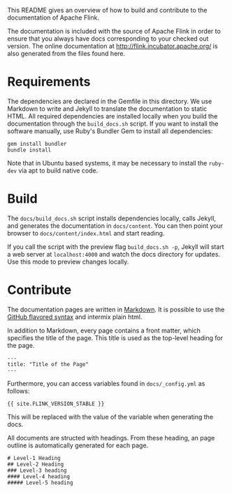This README gives an overview of how to build and contribute to the
documentation of Apache Flink.

The documentation is included with the source of Apache Flink in order to ensure
that you always have docs corresponding to your checked out version. The online
documentation at http://flink.incubator.apache.org/ is also generated from the
files found here.

# Requirements

The dependencies are declared in the Gemfile in this directory. We use Markdown
to write and Jekyll to translate the documentation to static HTML. All required
dependencies are installed locally when you build the documentation through the
`build_docs.sh` script. If you want to install the software manually, use Ruby's
Bundler Gem to install all dependencies:

    gem install bundler
    bundle install

Note that in Ubuntu based systems, it may be necessary to install the `ruby-dev`
via apt to build native code.

# Build

The `docs/build_docs.sh` script installs dependencies locally, calls Jekyll, and
generates the documentation in `docs/content`. You can then point your browser
to `docs/content/index.html` and start reading.

If you call the script with the preview flag `build_docs.sh -p`, Jekyll will
start a web server at `localhost:4000` and watch the docs directory for
updates. Use this mode to preview changes locally.

# Contribute

The documentation pages are written in
[Markdown](http://daringfireball.net/projects/markdown/syntax). It is possible
to use the [GitHub flavored syntax](http://github.github.com/github-flavored-markdown)
and intermix plain html.

In addition to Markdown, every page contains a front matter, which specifies the
title of the page. This title is used as the top-level heading for the page.

    ---
    title: "Title of the Page"
    ---

Furthermore, you can access variables found in `docs/_config.yml` as follows:

    {{ site.FLINK_VERSION_STABLE }}

This will be replaced with the value of the variable when generating the docs.

All documents are structed with headings. From these heading, an page outline is
automatically generated for each page.

```
# Level-1 Heading
## Level-2 Heading
### Level-3 heading
#### Level-4 heading
##### Level-5 heading
```